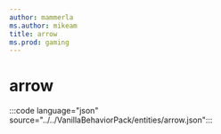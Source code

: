 ```yaml
---
author: mammerla
ms.author: mikeam
title: arrow
ms.prod: gaming
---
```


# arrow

:::code language="json" source="../../VanillaBehaviorPack/entities/arrow.json":::
